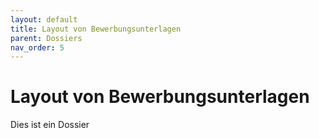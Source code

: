 ```yaml
---
layout: default
title: Layout von Bewerbungsunterlagen
parent: Dossiers
nav_order: 5
---
```


# Layout von Bewerbungsunterlagen

Dies ist ein Dossier
